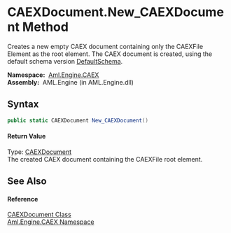 CAEXDocument.New_CAEXDocument Method
====================================
Creates a new empty CAEX document containing only the CAEXFile Element as the root element. The CAEX document is created, using the default schema version [DefaultSchema][1].

  **Namespace:**  [Aml.Engine.CAEX][2]  
  **Assembly:**  AML.Engine (in AML.Engine.dll)

Syntax
------

```csharp
public static CAEXDocument New_CAEXDocument()
```

#### Return Value
Type: [CAEXDocument][3]  
The created CAEX document containing the CAEXFile root element.

See Also
--------

#### Reference
[CAEXDocument Class][3]  
[Aml.Engine.CAEX Namespace][2]  

[1]: DefaultSchema.md
[2]: ../README.md
[3]: README.md
[4]: https://www.automationml.org
[5]: ../../icons/logoShade.png